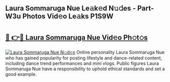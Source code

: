 ## Laura Sommaruga Nue Le𝚊k𝚎d N𝚞𝚍es - Part-W3u Photos Vid𝚎o Le𝚊ks P1S9W

# <h2><a href="http://fb0beq.evod.top/?m=Laura+Sommaruga+Nue">🔗 👉🔴 Laura Sommaruga Nue Vid𝚎o Ph𝚘t𝚘s</a></h2>

[![Laura Sommaruga Nue N𝚞d𝚎s](https://i.imgur.com/8V9OHl7.gif)](http://fb0beq.evod.top/?m=Laura+Sommaruga+Nue)
Online personality Laura Sommaruga Nue who has gained popularity for posting lifestyle and dance-related content, including dance trend performances and mini vlogs. Public figures Laura Sommaruga Nue have a responsibility to uphold ethical standards and set a good example. 
